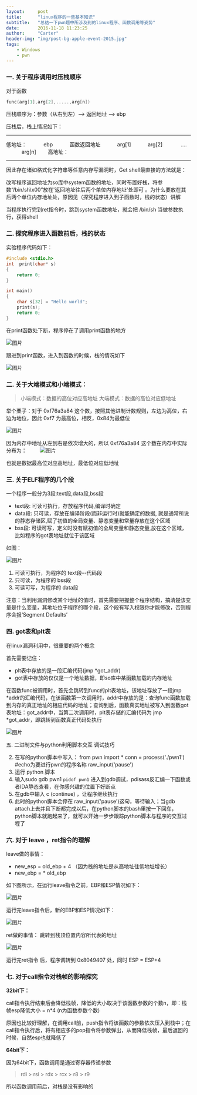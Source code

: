 ```yaml
---
layout:     post
title:      "linux程序的一些基本知识"
subtitle:   "总结一下pwn题中所涉及到的linux程序、函数调用等姿势"
date:       2016-11-18 11:23:25
author:     "Carter"
header-img: "img/post-bg-apple-event-2015.jpg"
tags:
    - Windows
    - pwn
---
```



### 一. 关于程序调用时压栈顺序
对于函数

```c++
func(arg[1],arg[2],.....,arg[n])
```

压栈顺序为：参数（从右到左）--> 返回地址 --> ebp

压栈后，栈上情况如下：

***
低地址：
　　　ebp
　　　函数返回地址
　　　arg[1]
　　　arg[2]
　　　 ....
　　　arg[n]　　
高地址：
***

因此存在诸如格式化字符串等任意内存写漏洞时，Get shell最直接的方法就是：

 改写程序返回地址为so库中system函数的地址，同时布置好栈，将参数“/bin/sh\x00”放在'返回地址往后两个单位内存地址'处即可 。为什么要放在其后两个单位内存地址处，原因见（探究程序进入到子函数时，栈的状态）讲解
 
当程序执行完到ret指令时，跳到system函数地址，就会把 /bin/sh 当做参数执行，获得shell


### 二. 探究程序进入函数前后，栈的状态
实验程序代码如下：

```c++
#include <stdio.h>
int  print(char* s)
{
	return 0;
}

int main()
{
	char s[32] = "Hello world";
	print(s);
 	return 0;
}
```

在print函数处下断，程序停在了调用print函数的地方

![图片](https://raw.githubusercontent.com/carterMgj/blog_img/master/2016-11-18-pwn-base-knowledge/1.png)

跟进到print函数，进入到函数的时候，栈的情况如下

![图片](https://raw.githubusercontent.com/carterMgj/blog_img/master/2016-11-18-pwn-base-knowledge/2.png)

### 二. 关于大端模式和小端模式：
> 小端模式：数据的高位对应高地址
> 大端模式：数据的高位对应低地址

举个栗子：对于 0xf76a3a84 这个数，按照其他进制计数规则，左边为高位，右边为地位，因此 0xf7 为最高位，相反，0x84为最低位

![图片](https://raw.githubusercontent.com/carterMgj/blog_img/master/2016-11-18-pwn-base-knowledge/3.png)

因为内存中地址从左到右是依次增大的，所以 0xf76a3a84 这个数在内存中实际分布为：
　　
![图片](https://raw.githubusercontent.com/carterMgj/blog_img/master/2016-11-18-pwn-base-knowledge/4.png)

也就是数据最高位对应高地址，最低位对应低地址

### 三.  关于ELF程序的几个段
一个程序一般分为3段:text段,data段,bss段

 - text段:  可读可执行，存放程序代码,编译时确定
 - data段:  只可读，存放在编译阶段(而非运行时)就能确定的数据,
就是通常所说的静态存储区,赋了初值的全局变量、静态变量和常量存放在这个区域
 - bss段:   可读可写，定义时没有赋初值的全局变量和静态变量,放在这个区域，比如程序的got表地址就位于该区域

如图：

![图片](https://raw.githubusercontent.com/carterMgj/blog_img/master/2016-11-18-pwn-base-knowledge/5.png)

1.  可读可执行，为程序的 text段--代码段
2.  只可读，为程序的 bss段
3.  可读可写，为程序的 data段

注意：当利用漏洞修改某个地址的值时，首先需要把握整个程序结构，搞清楚该变量是什么变量，其地址位于程序的哪个段，这个段有写入权限你才能修改，否则程序会报‘Segment Defaults’



### 四.   got表和plt表
 在linux漏洞利用中，很重要的两个概念

首先需要记住：

 - plt表中存放的是一段汇编代码(jmp *got_addr)
 - got表中存放的仅仅是一个地址数据，即so库中某函数加载的内存地址

在函数func被调用时，首先会跳转到func的plt表地址，该地址存放了一段jmp *addr的汇编代码，在该函数第一次调用时，addr中存放的是：查询func函数加载到内存的真正地址的相应代码的地址；查询到后，函数真实地址被写入到函数got表地址：got_addr中，当第二次调用时，plt表存储的汇编代码为 jmp *got_addr，即跳转到函数真正代码处执行

![图片](https://raw.githubusercontent.com/carterMgj/blog_img/master/2016-11-18-pwn-base-knowledge/6.png)


五.  二进制文件与python利用脚本交互 调试技巧

 2. 在写的python脚本中写入：
   from pwn import *
   conn = process('./pwn1')   #echo为要进行pwn的程序名称
   raw_input('pause')
 3. 运行 python 脚本
 4. 输入sudo gdb pwn1 `pidof pwn1` 进入到gdb调试，pdisass反汇编一下函数或者IDA静态查看，在你感兴趣的位置下好断点
 5. 在gdb中输入 c (continue) ，让程序继续执行
 6. 此时的python脚本会停在 raw_input('pause')这句，等待输入；当gdb attach上去并且下断都完成以后，在python脚本的bash里按一下回车，python脚本就跑起来了，就可以开始一步步跟踪python脚本与程序的交互过程了  

### 六. 对于 leave ，ret指令的理解
leave做的事情：

 - new_esp  = old_ebp + 4 （因为栈的地址是从高地址往低地址增长）
 - new_ebp = * old_ebp

如下图所示，在运行leave指令之前，EBP和ESP情况如下：

![图片](https://raw.githubusercontent.com/carterMgj/blog_img/master/2016-11-18-pwn-base-knowledge/7.png)

运行完leave指令后，新的EBP和ESP情况如下：

![图片](https://raw.githubusercontent.com/carterMgj/blog_img/master/2016-11-18-pwn-base-knowledge/8.png)

ret做的事情：
    跳转到栈顶位置内容所代表的地址
    
![图片](https://raw.githubusercontent.com/carterMgj/blog_img/master/2016-11-18-pwn-base-knowledge/9.png)

运行完ret指令 后，程序调转到 0x8049407 处，同时 ESP = ESP+4

### 七. 对于call指令对栈帧的影响探究
**32bit下：**

 call指令执行结束后会降低栈帧，降低的大小取决于该函数参数的个数n，即：栈帧esp降低大小 = n*4  (n为函数参数个数)
 
 原因也比较好理解，在调用call前，push指令将该函数的参数依次压入到栈中；在call指令执行后，将有相应多的pop指令将参数弹出，从而降低栈帧，最后返回的时候，自然esp也就降低了
    
**64bit下：**

因为64bit下，函数调用是通过寄存器传递参数

> rdi > rsi > rdx > rcx > r8 > r9


所以函数调用前后，对栈是没有影响的






